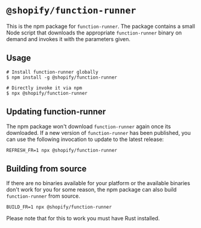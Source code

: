 # `@shopify/function-runner`

This is the npm package for `function-runner`. The package contains a small Node
script that downloads the appropriate `function-runner` binary on demand and
invokes it with the parameters given.

## Usage

```
# Install function-runner globally
$ npm install -g @shopify/function-runner

# Directly invoke it via npm
$ npx @shopify/function-runner
```

## Updating function-runner

The npm package won't download `function-runner` again once its downloaded. If a
new version of `function-runner` has been published, you can use
the following invocation to update to the latest release:

```
REFRESH_FR=1 npx @shopify/function-runner
```

## Building from source

If there are no binaries available for your platform or the available binaries
don't work for you for some reason, the npm package can also build `function-runner` from source.

```
BUILD_FR=1 npx @shopify/function-runner
```

Please note that for this to work you must have Rust installed.
